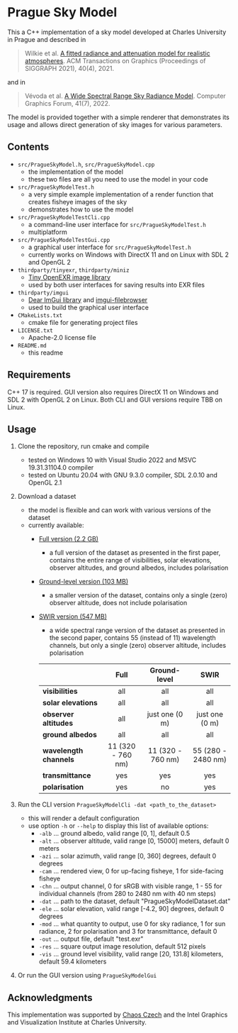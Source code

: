 # Prague Sky Model

This a C++ implementation of a sky model developed at Charles University in Prague and described in

> Wilkie et al. [A fitted radiance and attenuation model for realistic atmospheres](https://cgg.mff.cuni.cz/publications/skymodel-2021/). ACM Transactions on Graphics (Proceedings of SIGGRAPH 2021), 40(4), 2021.

and in

> Vévoda et al. [A Wide Spectral Range Sky Radiance Model](https://cgg.mff.cuni.cz/publications/infrared-skymodel-2022/). Computer Graphics Forum, 41(7), 2022.

The model is provided together with a simple renderer that demonstrates its usage and allows direct generation of sky images for various parameters.

## Contents

- `src/PragueSkyModel.h`, `src/PragueSkyModel.cpp`
    - the implementation of the model
    - these two files are all you need to use the model in your code
- `src/PragueSkyModelTest.h`
    - a very simple example implementation of a render function that creates fisheye images of the sky
    - demonstrates how to use the model
- `src/PragueSkyModelTestCli.cpp`
    - a command-line user interface for `src/PragueSkyModelTest.h`
    - multiplatform
- `src/PragueSkyModelTestGui.cpp`
    - a graphical user interface for `src/PragueSkyModelTest.h`
    - currently works on Windows with DirectX 11 and on Linux with SDL 2 and OpenGL 2
- `thirdparty/tinyexr`, `thirdparty/miniz`
    - [Tiny OpenEXR image library](https://github.com/syoyo/tinyexr)
    - used by both user interfaces for saving results into EXR files
- `thirdparty/imgui`
    - [Dear ImGui library](https://github.com/ocornut/imgui) and [imgui-filebrowser](https://github.com/AirGuanZ/imgui-filebrowser)
    - used to build the graphical user interface
- `CMakeLists.txt`
    - cmake file for generating project files
- `LICENSE.txt`
    - Apache-2.0 license file
- `README.md`
    - this readme
    
## Requirements

C++ 17 is required. GUI version also requires DirectX 11 on Windows and SDL 2 with OpenGL 2 on Linux. Both CLI and GUI versions require TBB on Linux.

## Usage

1. Clone the repository, run cmake and compile
    - tested on Windows 10 with Visual Studio 2022 and MSVC 19.31.31104.0 compiler
    - tested on Ubuntu 20.04 with GNU 9.3.0 compiler, SDL 2.0.10 and OpenGL 2.1
2. Download a dataset
    - the model is flexible and can work with various versions of the dataset
    - currently available:
        - [Full version (2.2 GB)](https://drive.google.com/file/d/19K96jEQmmqCeg8yjgZxj2awQj62lI50p/view?usp=sharing)
            - a full version of the dataset as presented in the first paper, contains the entire range of visibilities, solar elevations, observer altitudes, and ground albedos, includes polarisation
        - [Ground-level version (103 MB)](https://drive.google.com/file/d/1IflyFZTJxC_N298yXq_2GK4ycIsVJZk6/view?usp=sharing)
            - a smaller version of the dataset, contains only a single (zero) observer altitude, does not include polarisation
        - [SWIR version (547 MB)](https://drive.google.com/file/d/1ZOizQCN6tH39JEwyX8KvAj7WEdX-EqJl/view?usp=sharing)
            - a wide spectral range version of the dataset as presented in the second paper, contains 55 (instead of 11) wavelength channels, but only a single (zero) observer altitude, includes polarisation

            |                         | Full               | Ground-level       | SWIR                |
            | ----------------------- |:------------------:|:------------------:|:-------------------:|
            | **visibilities**        | all                | all                | all                 |
            | **solar elevations**    | all                | all                | all                 |
            | **observer altitudes**  | all                | just one (0 m)     | just one (0 m)      |
            | **ground albedos**      | all                | all                | all                 |
            | **wavelength channels** | 11 (320 - 760 nm)  | 11 (320 - 760 nm)  | 55 (280 - 2480 nm)  |
            | **transmittance**       | yes                | yes                | yes                 |
            | **polarisation**        | yes                | no                 | yes                 |

3. Run the CLI version `PragueSkyModelCli -dat <path_to_the_dataset>`
    - this will render a default configuration
    - use option `-h` or `--help` to display this list of available options:
        - `-alb` ... ground albedo, valid range [0, 1], default 0.5
        - `-alt` ... observer altitude, valid range [0, 15000] meters, default 0 meters
        - `-azi` ... solar azimuth, valid range [0, 360] degrees, default 0 degrees
        - `-cam` ... rendered view, 0 for up-facing fisheye, 1 for side-facing fisheye
        - `-chn` ... output channel, 0 for sRGB with visible range, 1 - 55 for individual channels (from 280 to 2480 nm with 40 nm steps)
        - `-dat` ... path to the dataset, default "PragueSkyModelDataset.dat"
        - `-ele` ... solar elevation, valid range [-4.2, 90] degrees, default 0 degrees
        - `-mod` ... what quantity to output, use 0 for sky radiance, 1 for sun radiance, 2 for polarisation and 3 for transmittance, default 0
        - `-out` ... output file, default "test.exr"
        - `-res` ... square output image resolution, default 512 pixels
        - `-vis` ... ground level visibility, valid range [20, 131.8] kilometers, default 59.4 kilometers
4. Or run the GUI version using `PragueSkyModelGui`

## Acknowledgments

This implementation was supported by [Chaos Czech](https://corona-renderer.com/) and the Intel Graphics and Visualization Institute at Charles University.
